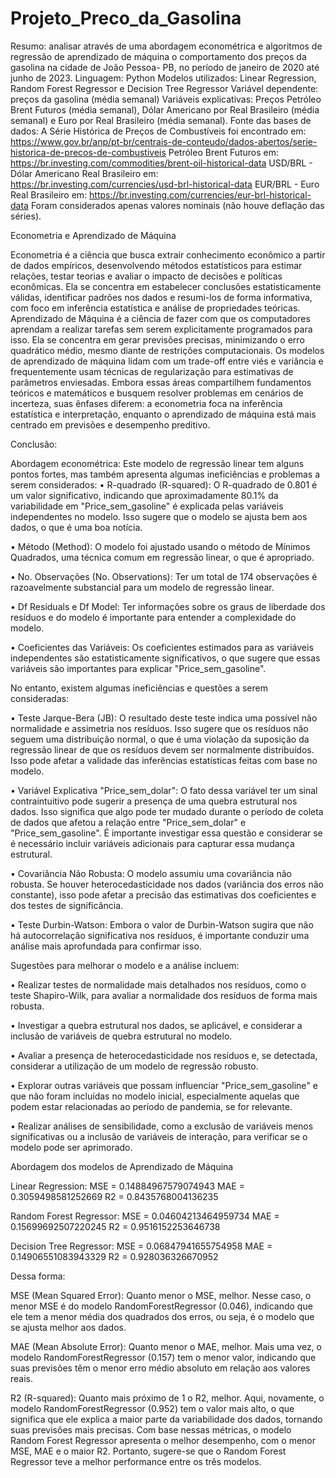 # Projeto_Preco_da_Gasolina
Resumo: analisar através de uma abordagem econométrica e algoritmos de regressão de aprendizado de máquina o comportamento dos preços da gasolina na cidade de João Pessoa- PB, no período de janeiro de 2020 até junho de 2023.
Linguagem: Python
Modelos utilizados: Linear Regression, Random Forest Regressor e Decision Tree Regressor
Variável dependente: preços da gasolina (média semanal)
Variáveis explicativas: Preços Petróleo Brent Futuros (média semanal), Dólar Americano por Real Brasileiro (média semanal) e Euro por Real Brasileiro (média semanal).
Fonte das bases de dados:
A Série Histórica de Preços de Combustíveis foi encontrado em: https://www.gov.br/anp/pt-br/centrais-de-conteudo/dados-abertos/serie-historica-de-precos-de-combustiveis
Petróleo Brent Futuros em: https://br.investing.com/commodities/brent-oil-historical-data
USD/BRL - Dólar Americano Real Brasileiro em: https://br.investing.com/currencies/usd-brl-historical-data
EUR/BRL - Euro Real Brasileiro em: https://br.investing.com/currencies/eur-brl-historical-data
Foram considerados apenas valores nominais (não houve deflação das séries).

Econometria e Aprendizado de Máquina

Econometria é a ciência que busca extrair conhecimento econômico a partir de dados empíricos, desenvolvendo métodos estatísticos para estimar relações, testar teorias e avaliar o impacto de decisões e políticas econômicas. Ela se concentra em estabelecer conclusões estatisticamente válidas, identificar padrões nos dados e resumi-los de forma informativa, com foco em inferência estatística e análise de propriedades teóricas.
Aprendizado de Máquina é a ciência de fazer com que os computadores aprendam a realizar tarefas sem serem explicitamente programados para isso. Ela se concentra em gerar previsões precisas, minimizando o erro quadrático médio, mesmo diante de restrições computacionais. Os modelos de aprendizado de máquina lidam com um trade-off entre viés e variância e frequentemente usam técnicas de regularização para estimativas de parâmetros enviesadas.
Embora essas áreas compartilhem fundamentos teóricos e matemáticos e busquem resolver problemas em cenários de incerteza, suas ênfases diferem: a econometria foca na inferência estatística e interpretação, enquanto o aprendizado de máquina está mais centrado em previsões e desempenho preditivo.

Conclusão:

Abordagem econométrica: 
Este modelo de regressão linear tem alguns pontos fortes, mas também apresenta algumas ineficiências e problemas a serem considerados:
•	R-quadrado (R-squared): O R-quadrado de 0.801 é um valor significativo, indicando que aproximadamente 80.1% da variabilidade em "Price_sem_gasoline" é explicada pelas variáveis independentes no modelo. Isso sugere que o modelo se ajusta bem aos dados, o que é uma boa notícia.

•	Método (Method): O modelo foi ajustado usando o método de Mínimos Quadrados, uma técnica comum em regressão linear, o que é apropriado.

•	No. Observações (No. Observations): Ter um total de 174 observações é razoavelmente substancial para um modelo de regressão linear.

•	Df Residuals e Df Model: Ter informações sobre os graus de liberdade dos resíduos e do modelo é importante para entender a complexidade do modelo.

•	Coeficientes das Variáveis: Os coeficientes estimados para as variáveis independentes são estatisticamente significativos, o que sugere que essas variáveis são importantes para explicar "Price_sem_gasoline".

No entanto, existem algumas ineficiências e questões a serem consideradas:

•	Teste Jarque-Bera (JB): O resultado deste teste indica uma possível não normalidade e assimetria nos resíduos. Isso sugere que os resíduos não seguem uma distribuição normal, o que é uma violação da suposição da regressão linear de que os resíduos devem ser normalmente distribuídos. Isso pode afetar a validade das inferências estatísticas feitas com base no modelo.

•	Variável Explicativa "Price_sem_dolar": O fato dessa variável ter um sinal contraintuitivo pode sugerir a presença de uma quebra estrutural nos dados. Isso significa que algo pode ter mudado durante o período de coleta de dados que afetou a relação entre "Price_sem_dolar" e "Price_sem_gasoline". É importante investigar essa questão e considerar se é necessário incluir variáveis adicionais para capturar essa mudança estrutural.

•	Covariância Não Robusta: O modelo assumiu uma covariância não robusta. Se houver heterocedasticidade nos dados (variância dos erros não constante), isso pode afetar a precisão das estimativas dos coeficientes e dos testes de significância.

•	Teste Durbin-Watson: Embora o valor de Durbin-Watson sugira que não há autocorrelação significativa nos resíduos, é importante conduzir uma análise mais aprofundada para confirmar isso.

Sugestões para melhorar o modelo e a análise incluem:

•	Realizar testes de normalidade mais detalhados nos resíduos, como o teste Shapiro-Wilk, para avaliar a normalidade dos resíduos de forma mais robusta.

•	Investigar a quebra estrutural nos dados, se aplicável, e considerar a inclusão de variáveis de quebra estrutural no modelo.

•	Avaliar a presença de heterocedasticidade nos resíduos e, se detectada, considerar a utilização de um modelo de regressão robusto.

•	Explorar outras variáveis que possam influenciar "Price_sem_gasoline" e que não foram incluídas no modelo inicial, especialmente aquelas que podem estar relacionadas ao período de pandemia, se for relevante.

•	Realizar análises de sensibilidade, como a exclusão de variáveis menos significativas ou a inclusão de variáveis de interação, para verificar se o modelo pode ser aprimorado.

Abordagem dos modelos de Aprendizado de Máquina

Linear Regression:
MSE = 0.14884967579074943
MAE = 0.3059498581252669
R2 = 0.8435768004136235

Random Forest Regressor:
MSE = 0.04604213464959734
MAE = 0.15699692507220245
R2 = 0.9516152253646738

Decision Tree Regressor:
MSE = 0.06847941655754958
MAE = 0.14906551083943329
R2 = 0.928036326670952

Dessa forma:

MSE (Mean Squared Error): Quanto menor o MSE, melhor. Nesse caso, o menor MSE é do modelo RandomForestRegressor (0.046), indicando que ele tem a menor média dos quadrados dos erros, ou seja, é o modelo que se ajusta melhor aos dados.

MAE (Mean Absolute Error): Quanto menor o MAE, melhor. Mais uma vez, o modelo RandomForestRegressor (0.157) tem o menor valor, indicando que suas previsões têm o menor erro médio absoluto em relação aos valores reais.

R2 (R-squared): Quanto mais próximo de 1 o R2, melhor. Aqui, novamente, o modelo RandomForestRegressor (0.952) tem o valor mais alto, o que significa que ele explica a maior parte da variabilidade dos dados, tornando suas previsões mais precisas.
Com base nessas métricas, o modelo Random Forest Regressor apresenta o melhor desempenho, com o menor MSE, MAE e o maior R2. Portanto, sugere-se que o Random Forest Regressor teve a melhor performance entre os três modelos.


